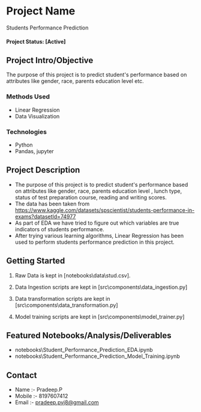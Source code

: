 # Project Name
Students Performance Prediction

#### Project Status: [Active]

## Project Intro/Objective
The purpose of this project is to predict student's performance based on attributes like gender, race, parents education level etc.

### Methods Used
* Linear Regression
* Data Visualization

### Technologies
* Python
* Pandas, jupyter


## Project Description
* The purpose of this project is to predict student's performance based on attributes like gender, race, parents education level , lunch type, status of test preparation course, reading and writing scores.
* The data has been taken from https://www.kaggle.com/datasets/spscientist/students-performance-in-exams?datasetId=74977
* As part of EDA we have tried to figure out which variables are true indicators of students performance.
* After trying various learning algorithms, Linear Regression has been used to perform students performance prediction in this project.


## Getting Started

1. Raw Data is kept in [notebooks\data\stud.csv].

2. Data Ingestion scripts are kept in [src\components\data_ingestion.py]
    
3. Data transformation scripts are kept in [src\components\data_transformation.py]

4. Model training scripts are kept in [src\components\model_trainer.py]

## Featured Notebooks/Analysis/Deliverables
* notebooks\Student_Performance_Prediction_EDA.ipynb
* notebooks\Student_Performance_Prediction_Model_Training.ipynb

## Contact
* Name :- Pradeep.P 
* Mobile :- 8197607412
* Email :- pradeep.pvj8@gmail.com